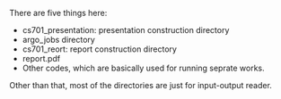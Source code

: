 There are five things here:
* cs701_presentation: presentation construction directory
* argo_jobs directory
* cs701_reort: report construction directory
* report.pdf
* Other codes, which are basically used for running seprate works. 

Other than that, most of the directories are just for input-output reader.
